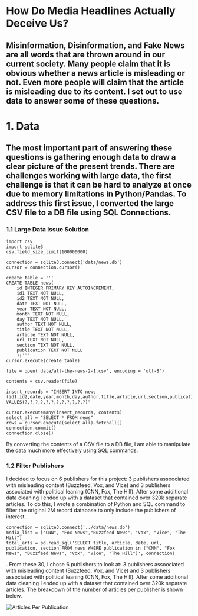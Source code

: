 # How Do Media Headlines Actually Deceive Us?

## Misinformation, Disinformation, and Fake News are all words that are thrown around in our current society. Many people claim that it is obvious whether a news article is misleading or not. Even more people will claim that the article is misleading due to its content. I set out to use data to answer some of these questions.

# 1. Data

## The most important part of answering these questions is gathering enough data to draw a clear picture of the present trends. There are challenges working with large data, the first challenge is that it can be hard to analyze at once due to memory limitations in Python/Pandas. To address this first issue, I converted the large CSV file to a DB file using SQL Connections.

### 1.1 Large Data Issue Solution

```
import csv
import sqlite3
csv.field_size_limit(100000000)

connection = sqlite3.connect('data/news.db')
cursor = connection.cursor()

create_table = '''
CREATE TABLE news(
    id INTEGER PRIMARY KEY AUTOINCREMENT,
    id1 TEXT NOT NULL,
    id2 TEXT NOT NULL,
    date TEXT NOT NULL,
    year TEXT NOT NULL,
    month TEXT NOT NULL,
    day TEXT NOT NULL,
    author TEXT NOT NULL,
    title TEXT NOT NULL,
    article TEXT NOT NULL,
    url TEXT NOT NULL,
    section TEXT NOT NULL,
    publication TEXT NOT NULL
    );'''
cursor.execute(create_table)

file = open('data/all-the-news-2-1.csv', encoding = 'utf-8')

contents = csv.reader(file)

insert_records = "INSERT INTO news (id1,id2,date,year,month,day,author,title,article,url,section,publication) VALUES(?,?,?,?,?,?,?,?,?,?,?,?)"

cursor.executemany(insert_records, contents)
select_all = "SELECT * FROM news"
rows = cursor.execute(select_all).fetchall()
connection.commit()
connection.close()

```

By converting the contents of a CSV file to a DB file, I am able to manipulate the data much more effectively using SQL commands.

### 1.2 Filter Publishers

I decided to focus on 6 publishers for this project: 3 publishers assoociated with misleading content (Buzzfeed, Vox, and Vice) and 3 publishers associated with political leaning (CNN, Fox, The Hill). After some additional data cleaning I ended up with a dataset that contained over 320k separate articles. To do this, I wrote a combination of Python and SQL command to filter the original 2M record database to only include the publishers of interest.

```
connection = sqlite3.connect('../data/news.db')
media_list = ["CNN", "Fox News","Buzzfeed News", "Vox", "Vice", "The Hill"]
total_arts = pd.read_sql('SELECT title, article, date, url, publication, section FROM news WHERE publication in ("CNN", "Fox News", "Buzzfeed News", "Vox", "Vice", "The Hill")', connection)

```


. From these 30, I chose 6 publishers to look at: 3 publishers assoociated with misleading content (Buzzfeed, Vox, and Vice) and 3 publishers associated with political leaning (CNN, Fox, The Hill). After some additional data cleaning I ended up with a dataset that contained over 320k separate articles. The breakdown of the number of articles per publisher is shown below.

![Articles Per Publication](/gdlevay.github.io/assets/art_per_pub.png)
